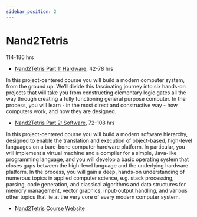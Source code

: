 ```yaml
---
sidebar_position: 2
---
```


# Nand2Tetris
114-186 hrs

- [Nand2Tetris Part 1: Hardware](https://www.coursera.org/learn/build-a-computer), 42-78 hrs

In this project-centered course you will build a modern computer system, from the ground up. We’ll divide this fascinating journey into six hands-on projects that will take you from constructing elementary logic gates all the way through creating a fully functioning general purpose computer. In the process, you will learn - in the most direct and constructive way - how computers work, and how they are designed.

- [Nand2Tetris Part 2: Software](https://www.coursera.org/learn/nand2tetris2), 72-108 hrs

In this project-centered course you will build a modern software hierarchy, designed to enable the translation and execution of object-based, high-level languages on a bare-bone computer hardware platform. In particular, you will implement a virtual machine and a compiler for a simple, Java-like programming language, and you will develop a basic operating system that closes gaps between the high-level language and the underlying hardware platform. In the process, you will gain a deep, hands-on understanding of numerous topics in applied computer science, e.g. stack processing, parsing, code generation, and classical algorithms and data structures for memory management, vector graphics, input-output handling, and various other topics that lie at the very core of every modern computer system.

- [Nand2Tetris Course Website](https://www.nand2tetris.org/)